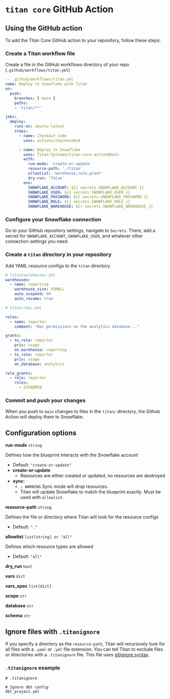 # `titan core` GitHub Action

## Using the GitHub action

To add the Titan Core GitHub action to your repository, follow these steps:

### Create a Titan workflow file

Create a file in the GitHub workflows directory of your repo (`.github/workflows/titan.yml`)

```YAML
-- .github/workflows/titan.yml
name: Deploy to Snowflake with Titan
on:
  push:
    branches: [ main ]
    paths:
    - 'titan/**'

jobs:
  deploy:
    runs-on: ubuntu-latest
    steps:
      - name: Checkout code
        uses: actions/checkout@v4

      - name: Deploy to Snowflake
        uses: Titan-Systems/titan-core-action@main
        with:
          run-mode: 'create-or-update'
          resource-path: './titan'
          allowlist: 'warehouse,role,grant'
          dry-run: 'false'
        env:
          SNOWFLAKE_ACCOUNT: ${{ secrets.SNOWFLAKE_ACCOUNT }}
          SNOWFLAKE_USER: ${{ secrets.SNOWFLAKE_USER }}
          SNOWFLAKE_PASSWORD: ${{ secrets.SNOWFLAKE_PASSWORD }}
          SNOWFLAKE_ROLE: ${{ secrets.SNOWFLAKE_ROLE }}
          SNOWFLAKE_WAREHOUSE: ${{ secrets.SNOWFLAKE_WAREHOUSE }}
```

### Configure your Snowflake connection

Go to your GitHub repository settings, navigate to `Secrets`. There, add a secret for `SNOWFLAKE_ACCOUNT`, `SNOWFLAKE_USER`, and whatever other connection settings you need.


### Create a `titan` directory in your repository

Add YAML resource configs to the `titan` directory.

```YAML
# titan/warehouses.yml
warehouses:
  - name: reporting
    warehouse_size: XSMALL
    auto_suspend: 60
    auto_resume: true
```

```YAML
# titan/rbac.yml

roles:
  - name: reporter
    comment: "Has permissions on the analytics database..."

grants:
  - to_role: reporter
    priv: usage
    on_warehouse: reporting
  - to_role: reporter
    priv: usage
    on_database: analytics

role_grants:
  - role: reporter
    roles:
      - SYSADMIN
```

### Commit and push your changes

When you push to `main` changes to files in the `titan/` directory, the Github Action will deploy them to Snowflake.

## Configuration options

**run-mode** `string`

Defines how the blueprint interacts with the Snowflake account

- Default: `"create-or-update"`
- **create-or-update**
  - Resources are either created or updated, no resources are destroyed
- **sync**:
  - `⚠️ WARNING` Sync mode will drop resources.
  - Titan will update Snowflake to match the blueprint exactly. Must be used with `allowlist`.

**resource-path** `string`

Defines the file or directory where Titan will look for the resource configs

- Default: `"."`

**allowlist** `list[string] or "all"`

Defines which resource types are allowed 

 - Default: `"all"`

**dry_run** `bool`

**vars** `dict`

**vars_spec** `list[dict]`

**scope** `str`

**database** `str`

**schema** `str`

## Ignore files with `.titanignore`

If you specify a directory as the `resource-path`, Titan will recursively look for all files with a `.yaml` or `.yml` file extension. You can tell Titan to exclude files or directories with a `.titanignore` file. This file uses [gitignore syntax](https://git-scm.com/docs/gitignore).

### `.titanignore` example

```
# .titanignore

# Ignore dbt config
dbt_project.yml
```